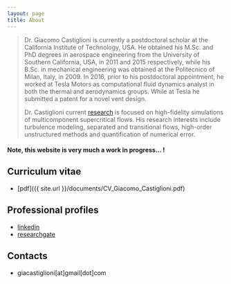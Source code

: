 ```yaml
---
layout: page
title: About
---
```


> Dr. Giacomo Castiglioni is currently a postdoctoral scholar at the California Institute of Technology, USA. 
He obtained his M.Sc. and PhD degrees in aerospace engineering from the University of Southern California, USA, in 2011 and 2015 respectively, while his B.Sc. in mechanical engineering was obtained at the Politecnico of Milan, Italy, in 2009.
In 2016, prior to his postdoctoral appointment, he worked at Tesla Motors as computational fluid dynamics analyst in both the thermal and aerodynamics groups. While at Tesla he submitted a patent for a novel vent design.  
>
>Dr. Castiglioni current [research]({{site.url}}/research/) is focused on high-fidelity simulations of multicomponent supercritical flows.
His research interests include turbulence modeling, separated and transitional flows, high-order unstructured methods and quantification of numerical error.

#### Note, this website is very much a work in progress... !


## Curriculum vitae
* [pdf]({{ site.url }}/documents/CV_Giacomo_Castiglioni.pdf)

## Professional profiles  
* [linkedin](http://www.linkedin.com/in/giacomo-castiglioni-50885725)  
* [researchgate](https://www.researchgate.net/profile/Giacomo_Castiglioni)


## Contacts
* giacastiglioni[at]gmail[dot]com